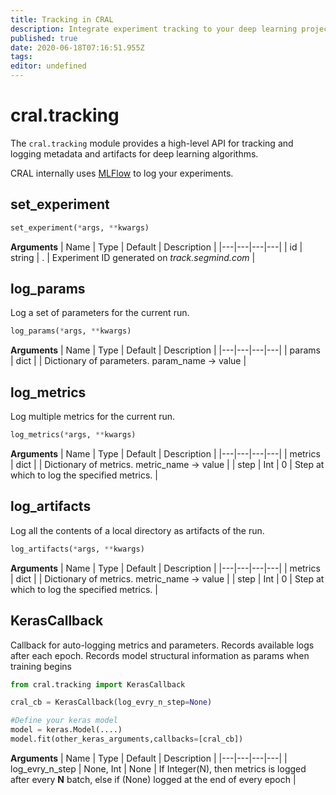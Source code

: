 ```yaml
---
title: Tracking in CRAL
description: Integrate experiment tracking to your deep learning project.
published: true
date: 2020-06-18T07:16:51.955Z
tags: 
editor: undefined
---
```


# cral.tracking
The `cral.tracking` module provides a high-level API for tracking and logging metadata and artifacts for deep learning algorithms.

CRAL internally uses [MLFlow](https://mlflow.org/) to log your experiments.

## set_experiment
```py
set_experiment(*args, **kwargs)
```
**Arguments**
| Name | Type | Default | Description |
|---|---|---|---|
| id | string | . | Experiment ID generated on *track.segmind.com*  |

## log_params
Log a set of parameters for the current run. 
[](log_param)
```py
log_params(*args, **kwargs)
```
**Arguments**
| Name | Type | Default | Description |
|---|---|---|---|
| params | dict | | Dictionary of parameters. param_name -> value  |

## log_metrics
Log multiple metrics for the current run. 
```py
log_metrics(*args, **kwargs)
```

**Arguments**
| Name | Type | Default | Description |
|---|---|---|---|
| metrics | dict | | Dictionary of metrics. metric_name -> value |
| step | Int | 0 | Step at which to log the specified metrics. |

## log_artifacts
Log all the contents of a local directory as artifacts of the run. 
```py
log_artifacts(*args, **kwargs)
```

**Arguments**
| Name | Type | Default | Description |
|---|---|---|---|
| metrics | dict | | Dictionary of metrics. metric_name -> value |
| step | Int | 0 | Step at which to log the specified metrics. |

## KerasCallback
Callback for auto-logging metrics and parameters. Records available logs after each epoch. Records model structural information as params when training begins
```py
from cral.tracking import KerasCallback

cral_cb = KerasCallback(log_evry_n_step=None)

#Define your keras model
model = keras.Model(....)
model.fit(other_keras_arguments,callbacks=[cral_cb])
```
**Arguments**
| Name | Type | Default | Description |
|---|---|---|---|
| log_evry_n_step | None, Int | None | If Integer(N), then metrics is logged after every **N** batch, else if (None) logged at the end of every epoch  |


